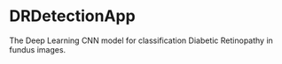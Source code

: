# DRDetectionApp
The Deep Learning CNN model for classification Diabetic Retinopathy in fundus images.
